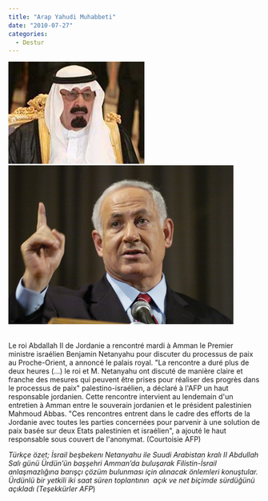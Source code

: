```yaml
---
title: "Arap Yahudi Muhabbeti"
date: "2010-07-27"
categories: 
  - Destur
---
```


[![abdullah1.jpg](../uploads/2010/07/abdullah1.jpg)](../uploads/2010/07/abdullah1.jpg "abdullah1.jpg") [![netanyahu1.jpg](../uploads/2010/07/netanyahu1.jpg)](../uploads/2010/07/netanyahu1.jpg "netanyahu1.jpg")                                

Le roi Abdallah II de Jordanie a rencontré mardi à Amman le Premier ministre israélien Benjamin Netanyahu pour discuter du processus de paix au Proche-Orient, a annoncé le palais royal. "La rencontre a duré plus de deux heures (...) le roi et M. Netanyahu ont discuté de manière claire et franche des mesures qui peuvent être prises pour réaliser des progrès dans le processus de paix" palestino-israélien, a déclaré à l'AFP un haut responsable jordanien. Cette rencontre intervient au lendemain d'un entretien à Amman entre le souverain jordanien et le président palestinien Mahmoud Abbas. "Ces rencontres entrent dans le cadre des efforts de la Jordanie avec toutes les parties concernées pour parvenir à une solution de paix basée sur deux Etats palestinien et israélien", a ajouté le haut responsable sous couvert de l'anonymat. (Courtoisie AFP)

_Türkçe özet; İsrail beşbekenı Netanyahu ile Suudi Arabistan kralı II Abdullah Salı günü Ürdün’ün başşehri Amman’da buluşarak Filistin-İsrail anlaşmazlığına barışçı çözüm bulunması için alınacak önlemleri konuştular. Ürdünlü bir yetkili iki saat süren toplantının  açık ve net biçimde sürdüğünü açıkladı (Teşekkürler AFP_)
